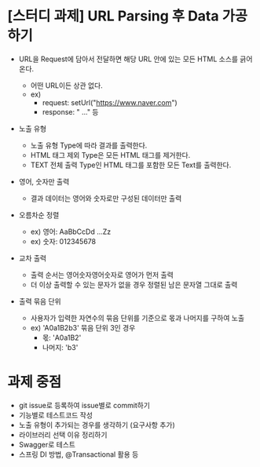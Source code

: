 # [스터디 과제] URL Parsing 후 Data 가공하기

* URL을 Request에 담아서 전달하면 해당 URL 안에 있는 모든 HTML 소스를 긁어온다.
  * 어떤 URL이든 상관 없다.
  * ex) 
    * request: setUrl("https://www.naver.com")
    * response: "<Title>NAVER</Title> ..." 등

* 노출 유형
  * 노출 유형 Type에 따라 결과를 출력한다.
  * HTML 태그 제외 Type은 모든 HTML 태그를 제거한다.
  * TEXT 전체 출력 Type인 HTML 태그를 포함한 모든 Text를 출력한다.

* 영어, 숫자만 출력
  * 결과 데이터는 영어와 숫자로만 구성된 데이터만 출력

* 오름차순 정렬
  * ex) 영어: AaBbCcDd ...Zz
  * ex) 숫자: 012345678
  
* 교차 출력
  * 출력 순서는 영어숫자영어숫자로 영어가 먼저 출력
  * 더 이상 출력할 수 있는 문자가 없을 경우 정렬된 남은 문자열 그대로 출력  
  
* 출력 묶음 단위
  * 사용자가 입력한 자연수의 묶음 단위를 기준으로 몫과 나머지를 구하여 노출
  * ex) 'A0a1B2b3' 묶음 단위 3인 경우
    * 몫: 'A0a1B2'
    * 나머지: 'b3'


# 과제 중점

* git issue로 등록하여 issue별로 commit하기
* 기능별로 테스트코드 작성
* 노출 유형이 추가되는 경우를 생각하기 (요구사항 추가)
* 라이브러리 선택 이유 정리하기
* Swagger로 테스트
* 스프링 DI 방법, @Transactional 활용 등


  
